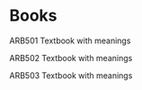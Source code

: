 # Books

ARB501 Textbook with meanings

ARB502 Textbook with meanings

ARB503 Textbook with meanings
